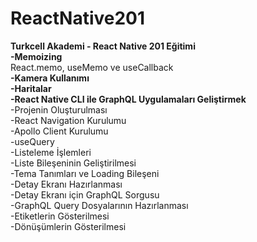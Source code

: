 # ReactNative201
<b>Turkcell Akademi - React Native 201 Eğitimi </b><br/>
   <b> -Memoizing </b><br/>
       React.memo,
       useMemo ve
       useCallback</br>
      <b>-Kamera Kullanımı</b><br/>
      <b>-Haritalar</b><br/>
    <b>-React Native CLI ile GraphQL Uygulamaları Geliştirmek </b><br/>
      -Projenin Oluşturulması</br>
      -React Navigation Kurulumu</br>
      -Apollo Client Kurulumu</br>
      -useQuery</br>
      -Listeleme İşlemleri</br>
      -Liste Bileşeninin Geliştirilmesi</br>
      -Tema Tanımları ve Loading Bileşeni</br>
      -Detay Ekranı Hazırlanması</br>
      -Detay Ekranı için GraphQL Sorgusu</br>
      -GraphQL Query Dosyalarının Hazırlanması</br>
      -Etiketlerin Gösterilmesi</br>
      -Dönüşümlerin Gösterilmesi</br>

